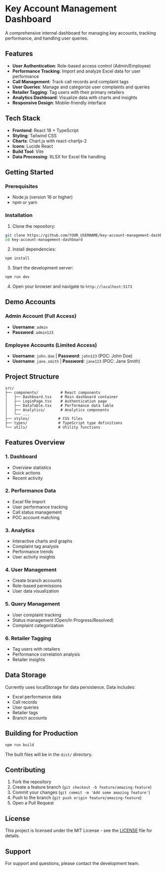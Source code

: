 # Key Account Management Dashboard

A comprehensive internal dashboard for managing key accounts, tracking performance, and handling user queries.

## Features

- **User Authentication**: Role-based access control (Admin/Employee)
- **Performance Tracking**: Import and analyze Excel data for user performance
- **Call Management**: Track call records and complaint tags
- **User Queries**: Manage and categorize user complaints and queries
- **Retailer Tagging**: Tag users with their primary retailers
- **Analytics Dashboard**: Visualize data with charts and insights
- **Responsive Design**: Mobile-friendly interface

## Tech Stack

- **Frontend**: React 18 + TypeScript
- **Styling**: Tailwind CSS
- **Charts**: Chart.js with react-chartjs-2
- **Icons**: Lucide React
- **Build Tool**: Vite
- **Data Processing**: XLSX for Excel file handling

## Getting Started

### Prerequisites

- Node.js (version 16 or higher)
- npm or yarn

### Installation

1. Clone the repository:
```bash
git clone https://github.com/YOUR_USERNAME/key-account-management-dashboard.git
cd key-account-management-dashboard
```

2. Install dependencies:
```bash
npm install
```

3. Start the development server:
```bash
npm run dev
```

4. Open your browser and navigate to `http://localhost:5173`

## Demo Accounts

### Admin Account (Full Access)
- **Username**: `admin`
- **Password**: `admin123`

### Employee Accounts (Limited Access)
- **Username**: `john.doe` | **Password**: `john123` (POC: John Doe)
- **Username**: `jane.smith` | **Password**: `jane123` (POC: Jane Smith)

## Project Structure

```
src/
├── components/          # React components
│   ├── Dashboard.tsx    # Main dashboard container
│   ├── LoginPage.tsx    # Authentication page
│   ├── DataTable.tsx    # Performance data table
│   ├── Analytics/       # Analytics components
│   └── ...
├── styles/             # CSS files
├── types/              # TypeScript type definitions
└── utils/              # Utility functions
```

## Features Overview

### 1. Dashboard
- Overview statistics
- Quick actions
- Recent activity

### 2. Performance Data
- Excel file import
- User performance tracking
- Call status management
- POC account matching

### 3. Analytics
- Interactive charts and graphs
- Complaint tag analysis
- Performance trends
- User activity insights

### 4. User Management
- Create branch accounts
- Role-based permissions
- User data visualization

### 5. Query Management
- User complaint tracking
- Status management (Open/In Progress/Resolved)
- Complaint categorization

### 6. Retailer Tagging
- Tag users with retailers
- Performance correlation analysis
- Retailer insights

## Data Storage

Currently uses localStorage for data persistence. Data includes:
- Excel performance data
- Call records
- User queries
- Retailer tags
- Branch accounts

## Building for Production

```bash
npm run build
```

The built files will be in the `dist/` directory.

## Contributing

1. Fork the repository
2. Create a feature branch (`git checkout -b feature/amazing-feature`)
3. Commit your changes (`git commit -m 'Add some amazing feature'`)
4. Push to the branch (`git push origin feature/amazing-feature`)
5. Open a Pull Request

## License

This project is licensed under the MIT License - see the [LICENSE](LICENSE) file for details.

## Support

For support and questions, please contact the development team.